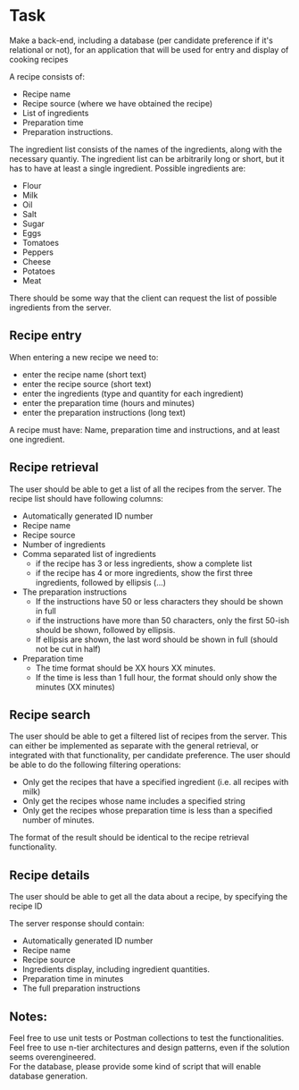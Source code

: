# Task
Make a back-end, including a database (per candidate preference if it's relational or not), for an application that will be used for entry and display of cooking recipes

A recipe consists of:
- Recipe name
- Recipe source (where we have obtained the recipe)
- List of ingredients
- Preparation time
- Preparation instructions.

The ingredient list consists of the names of the ingredients, along with the necessary quantiy. The ingredient list can be arbitrarily long or short, but it has to have at least a single ingredient. Possible ingredients are:
- Flour
- Milk
- Oil
- Salt
- Sugar
- Eggs
- Tomatoes
- Peppers
- Cheese
- Potatoes
- Meat

There should be some way that the client can request the list of possible ingredients from the server.

## Recipe entry
When entering a new recipe we need to:
- enter the recipe name (short text)
- enter the recipe source (short text)
- enter the ingredients (type and quantity for each ingredient)
- enter the preparation time (hours and minutes)
- enter the preparation instructions (long text)

A recipe must have: Name, preparation time and instructions, and at least one ingredient.

## Recipe retrieval
The user should be able to get a list of all the recipes from the server. The recipe list should have following columns:
- Automatically generated ID number
- Recipe name
- Recipe source
- Number of ingredients
- Comma separated list of ingredients
    - if the recipe has 3 or less ingredients, show a complete list
    - if the recipe has 4 or more ingredients, show the first three ingredients, followed by ellipsis (...)
- The preparation instructions
    - If the instructions have 50 or less characters they should be shown in full
    - if the instructions have more than 50 characters, only the first 50-ish should be shown, followed by ellipsis.
    - If ellipsis are shown, the last word should be shown in full (should not be cut in half)
- Preparation time
    - The time format should be XX hours XX minutes.
    - If the time is less than 1 full hour, the format should only show the minutes (XX minutes)

## Recipe search
The user should be able to get a filtered list of recipes from the server. This can either be implemented as separate with the general retrieval, or integrated with that functionality, per candidate preference. The user should be able to do the following filtering operations:
- Only get the recipes that have a specified ingredient (i.e. all recipes with milk)
- Only get the recipes whose name includes a specified string
- Only get the recipes whose preparation time is less than a specified number of minutes.

The format of the result should be identical to the recipe retrieval functionality.

## Recipe details
The user should be able to get all the data about a recipe, by specifying the recipe ID

The server response should contain: 
- Automatically generated ID number
- Recipe name
- Recipe source
- Ingredients display, including ingredient quantities.
- Preparation time in minutes
- The full preparation instructions

## Notes:
Feel free to use unit tests or Postman collections to test the functionalities. Feel free to use n-tier architectures and design patterns, even if the solution seems overengineered.  
For the database, please provide some kind of script that will enable database generation.
